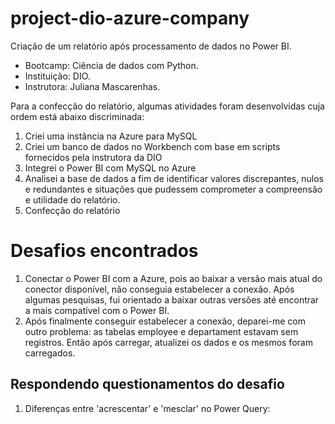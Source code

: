 # project-dio-azure-company
Criação de um relatório após processamento de dados no Power BI. 
- Bootcamp: Ciência de dados com Python.
- Instituição: DIO.
- Instrutora: Juliana Mascarenhas.

Para a confecção do relatório, algumas atividades foram desenvolvidas cuja ordem está abaixo discriminada:

1. Criei uma instância na Azure para MySQL
2. Criei um banco de dados no Workbench com base em scripts fornecidos pela instrutora da DIO
3. Integrei o Power BI com MySQL no Azure
4. Analisei a base de dados a fim de identificar valores discrepantes, nulos e redundantes e situações que pudessem comprometer a compreensão e utilidade do relatório.
5. Confecção do relatório

# Desafios encontrados

1. Conectar o Power BI com a Azure, pois ao baixar a versão mais atual do conector disponível, não conseguia estabelecer a conexão. Após algumas pesquisas, fui orientado a baixar outras versões até encontrar a mais compatível com o Power BI.
2. Após finalmente conseguir estabelecer a conexão, deparei-me com outro problema: as tabelas employee e departament estavam sem registros. Então após carregar, atualizei os dados e os mesmos foram carregados.

## Respondendo questionamentos do desafio
1. Diferenças entre 'acrescentar' e 'mesclar' no Power Query:
  

   
